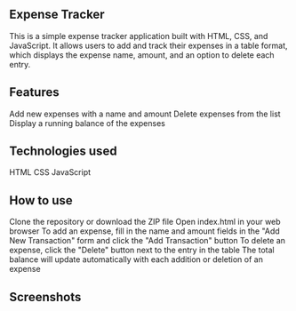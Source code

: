 ## Expense Tracker
This is a simple expense tracker application built with HTML, CSS, and JavaScript. It allows users to add and track their expenses in a table format, which displays the expense name, amount, and an option to delete each entry.

## Features
Add new expenses with a name and amount
Delete expenses from the list
Display a running balance of the expenses

## Technologies used
HTML
CSS
JavaScript

## How to use
Clone the repository or download the ZIP file
Open index.html in your web browser
To add an expense, fill in the name and amount fields in the "Add New Transaction" form and click the "Add Transaction" button
To delete an expense, click the "Delete" button next to the entry in the table
The total balance will update automatically with each addition or deletion of an expense

## Screenshots

